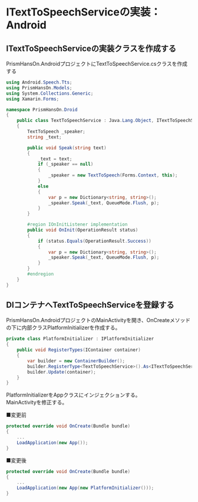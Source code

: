 # ITextToSpeechServiceの実装：Android  

## ITextToSpeechServiceの実装クラスを作成する  

PrismHansOn.AndroidプロジェクトにTextToSpeechService.csクラスを作成する  

```cs
using Android.Speech.Tts;
using PrismHansOn.Models;
using System.Collections.Generic;
using Xamarin.Forms;

namespace PrismHansOn.Droid
{
    public class TextToSpeechService : Java.Lang.Object, ITextToSpeechService, TextToSpeech.IOnInitListener
    {
        TextToSpeech _speaker;
        string _text;

        public void Speak(string text)
        {
            _text = text;
            if (_speaker == null)
            {
                _speaker = new TextToSpeech(Forms.Context, this);
            }
            else
            {
                var p = new Dictionary<string, string>();
                _speaker.Speak(_text, QueueMode.Flush, p);
            }
        }

        #region IOnInitListener implementation
        public void OnInit(OperationResult status)
        {
            if (status.Equals(OperationResult.Success))
            {
                var p = new Dictionary<string, string>();
                _speaker.Speak(_text, QueueMode.Flush, p);
            }
        }
        #endregion
    }
}
```

## DIコンテナへTextToSpeechServiceを登録する  

PrismHansOn.AndroidプロジェクトのMainActivityを開き、OnCreateメソッドの下に内部クラスPlatformInitializerを作成する。  

```cs
private class PlatformInitializer : IPlatformInitializer
{
    public void RegisterTypes(IContainer container)
    {
        var builder = new ContainerBuilder();
        builder.RegisterType<TextToSpeechService>().As<ITextToSpeechService>().SingleInstance();
        builder.Update(container);
    }
}
```

PlatformInitializerをAppクラスにインジェクションする。  
MainActivityを修正する。  

■変更前  
```cs
protected override void OnCreate(Bundle bundle)
{
    ...
    LoadApplication(new App());
}
```

■変更後
```cs
protected override void OnCreate(Bundle bundle)
{
    ...
    LoadApplication(new App(new PlatformInitializer()));
}
```